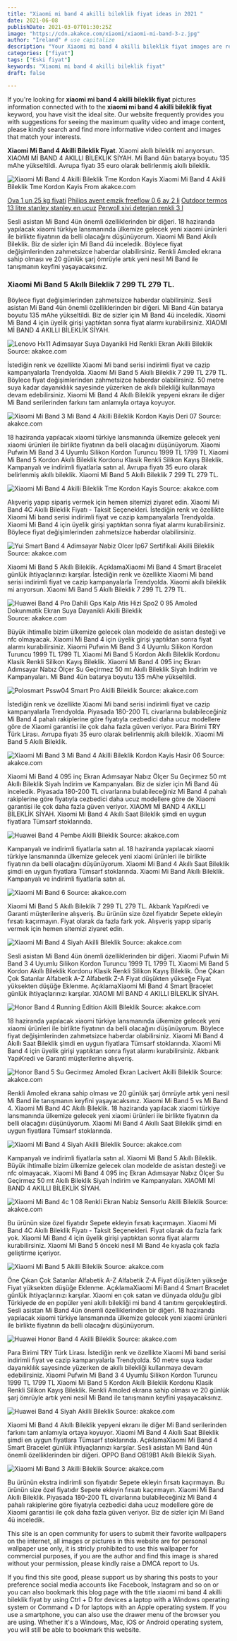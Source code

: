 ```yaml
---
title: "Xiaomi mi band 4 akilli bileklik fiyat ideas in 2021 "
date: 2021-06-08
publishDate: 2021-03-07T01:30:25Z
image: "https://cdn.akakce.com/xiaomi/xiaomi-mi-band-3-z.jpg"
author: "Ireland" # use capitalize
description: "Your Xiaomi mi band 4 akilli bileklik fiyat images are ready. Xiaomi mi band 4 akilli bileklik fiyat are a topic that is being searched for and liked by netizens now. You can Get the Xiaomi mi band 4 akilli bileklik fiyat files here. Download all free images."
categories: ["fiyat"]
tags: ["Eski fiyat"]
keywords: "Xiaomi mi band 4 akilli bileklik fiyat"
draft: false

---
```


If you're looking for **xiaomi mi band 4 akilli bileklik fiyat** pictures information connected with to the **xiaomi mi band 4 akilli bileklik fiyat** keyword, you have visit the ideal  site.  Our website frequently  provides you with  suggestions  for seeing  the maximum  quality video and image  content, please kindly search and find more informative video content and images  that match your interests.

**Xiaomi Mi Band 4 Akilli Bileklik Fiyat**. Xiaomi akıllı bileklik mi arıyorsun. XIAOMI Mİ BAND 4 AKILLI BİLEKLİK SİYAH. Mi Band 4ün batarya boyutu 135 mAhe yükseltildi. Avrupa fiyatı 35 euro olarak belirlenmiş akıllı bileklik.

![Xiaomi Mi Band 4 Akilli Bileklik Tme Kordon Kayis](https://iis-akakce.akamaized.net/p.z?%2F%2Fn11scdn%2Eakamaized%2Enet%2Fa1%2F1024%2Felektronik%2Fakilli%2Dsaat%2Daksesuarlari%2Fxiaomi%2Dmi%2Dband%2D4%2Dakilli%2Dbileklik%2Dtme%2Dkordon%2Dkayis%5F%5F0767289783454079%2Ejpg "Xiaomi Mi Band 4 Akilli Bileklik Tme Kordon Kayis")
Xiaomi Mi Band 4 Akilli Bileklik Tme Kordon Kayis From akakce.com

[Ova 1 un 25 kg fiyati](/ova-1-un-25-kg-fiyati/)
[Philips avent emzik freeflow 0 6 ay 2 li](/philips-avent-emzik-freeflow-0-6-ay-2-li/)
[Outdoor termos 13 litre stanley stanley en ucuz](/outdoor-termos-13-litre-stanley-stanley-en-ucuz/)
[Perwoll sivi deterjan renkli 3 l](/perwoll-sivi-deterjan-renkli-3-l/)

Sesli asistan Mi Band 4ün önemli özelliklerinden bir diğeri. 18 haziranda yapılacak xiaomi türkiye lansmanında ülkemize gelecek yeni xiaomi ürünleri ile birlikte fiyatının da belli olacağını düşünüyorum. Xiaomi Mi Band Akıllı Bileklik. Biz de sizler için Mi Band 4ü inceledik. Böylece fiyat değişimlerinden zahmetsizce haberdar olabilirsiniz. Renkli Amoled ekrana sahip olması ve 20 günlük şarj ömrüyle artık yeni nesil Mi Band ile tanışmanın keyfini yaşayacaksınız.

### Xiaomi Mi Band 5 Akıllı Bileklik 7 299 TL 279 TL.

Böylece fiyat değişimlerinden zahmetsizce haberdar olabilirsiniz. Sesli asistan Mi Band 4ün önemli özelliklerinden bir diğeri. Mi Band 4ün batarya boyutu 135 mAhe yükseltildi. Biz de sizler için Mi Band 4ü inceledik. Xiaomi Mi Band 4 için üyelik girişi yaptıktan sonra fiyat alarmı kurabilirsiniz. XIAOMI Mİ BAND 4 AKILLI BİLEKLİK SİYAH.


![Lenovo Hx11 Adimsayar Suya Dayanikli Hd Renkli Ekran Akilli Bileklik](https://cdn.akakce.com/lenovo/lenovo-hx11-adimsayar-suya-dayanikli-hd-renkli-ekran-z.jpg "Lenovo Hx11 Adimsayar Suya Dayanikli Hd Renkli Ekran Akilli Bileklik")
Source: akakce.com

İstediğin renk ve özellikte Xiaomi Mi band serisi indirimli fiyat ve cazip kampanyalarla Trendyolda. Xiaomi Mi Band 5 Akıllı Bileklik 7 299 TL 279 TL. Böylece fiyat değişimlerinden zahmetsizce haberdar olabilirsiniz. 50 metre suya kadar dayanıklılık sayesinde yüzerken de akıllı bilekliği kullanmaya devam edebilirsiniz. Xiaomi Mi Band 4 Akıllı Bileklik yepyeni ekranı ile diğer Mi Band serilerinden farkını tam anlamıyla ortaya koyuyor.

![Xiaomi Mi Band 3 Mi Band 4 Akilli Bileklik Kordon Kayis Deri 07](https://iis-akakce.akamaized.net/p.z?%2F%2Fmcdn01%2Egittigidiyor%2Enet%2F64168%2F641683120%5F0%2Ejpg "Xiaomi Mi Band 3 Mi Band 4 Akilli Bileklik Kordon Kayis Deri 07")
Source: akakce.com

18 haziranda yapılacak xiaomi türkiye lansmanında ülkemize gelecek yeni xiaomi ürünleri ile birlikte fiyatının da belli olacağını düşünüyorum. Xiaomi Pufwin Mi Band 3 4 Uyumlu Silikon Kordon Turuncu 1999 TL 1799 TL Xiaomi Mi Band 5 Kordon Akıllı Bileklik Kordonu Klasik Renkli Silikon Kayış Bileklik. Kampanyalı ve indirimli fiyatlarla satın al. Avrupa fiyatı 35 euro olarak belirlenmiş akıllı bileklik. Xiaomi Mi Band 5 Akıllı Bileklik 7 299 TL 279 TL.

![Xiaomi Mi Band 4 Akilli Bileklik Tme Kordon Kayis](https://iis-akakce.akamaized.net/p.z?%2F%2Fn11scdn%2Eakamaized%2Enet%2Fa1%2F1024%2Felektronik%2Fakilli%2Dsaat%2Daksesuarlari%2Fxiaomi%2Dmi%2Dband%2D4%2Dakilli%2Dbileklik%2Dtme%2Dkordon%2Dkayis%5F%5F0767289783454079%2Ejpg "Xiaomi Mi Band 4 Akilli Bileklik Tme Kordon Kayis")
Source: akakce.com

Alışveriş yapıp sipariş vermek için hemen sitemizi ziyaret edin. Xiaomi Mi Band 4C Akıllı Bileklik Fiyatı - Taksit Seçenekleri. İstediğin renk ve özellikte Xiaomi Mi band serisi indirimli fiyat ve cazip kampanyalarla Trendyolda. Xiaomi Mi Band 4 için üyelik girişi yaptıktan sonra fiyat alarmı kurabilirsiniz. Böylece fiyat değişimlerinden zahmetsizce haberdar olabilirsiniz.

![Yui Smart Band 4 Adimsayar Nabiz Olcer Ip67 Sertifikali Akilli Bileklik](https://cdn.akakce.com/yui/yui-smart-band-4-adimsayar-nabiz-olcer-ip67-sertifikali-z.jpg "Yui Smart Band 4 Adimsayar Nabiz Olcer Ip67 Sertifikali Akilli Bileklik")
Source: akakce.com

Xiaomi Mi Band 5 Akıllı Bileklik. AçıklamaXiaomi Mi Band 4 Smart Bracelet günlük ihtiyaçlarınızı karşılar. İstediğin renk ve özellikte Xiaomi Mi band serisi indirimli fiyat ve cazip kampanyalarla Trendyolda. Xiaomi akıllı bileklik mi arıyorsun. Xiaomi Mi Band 5 Akıllı Bileklik 7 299 TL 279 TL.

![Huawei Band 4 Pro Dahili Gps Kalp Atis Hizi Spo2 0 95 Amoled Dokunmatik Ekran Suya Dayanikli Akilli Bileklik](https://cdn.akakce.com/huawei/huawei-band-4-pro-dahili-gps-kalp-atis-hizi-spo2-0-95-amoled-dokunmatik-ekran-suya-dayanikli-z.jpg "Huawei Band 4 Pro Dahili Gps Kalp Atis Hizi Spo2 0 95 Amoled Dokunmatik Ekran Suya Dayanikli Akilli Bileklik")
Source: akakce.com

Büyük ihtimalle bizim ülkemize gelecek olan modelde de asistan desteği ve nfc olmayacak. Xiaomi Mi Band 4 için üyelik girişi yaptıktan sonra fiyat alarmı kurabilirsiniz. Xiaomi Pufwin Mi Band 3 4 Uyumlu Silikon Kordon Turuncu 1999 TL 1799 TL Xiaomi Mi Band 5 Kordon Akıllı Bileklik Kordonu Klasik Renkli Silikon Kayış Bileklik. Xiaomi Mi Band 4 095 inç Ekran Adımsayar Nabız Ölçer Su Geçirmez 50 mt Akıllı Bileklik Siyah İndirim ve Kampanyaları. Mi Band 4ün batarya boyutu 135 mAhe yükseltildi.

![Polosmart Pssw04 Smart Pro Akilli Bileklik](https://cdn.akakce.com/polosmart/polosmart-pssw04-smart-pro-x.jpg "Polosmart Pssw04 Smart Pro Akilli Bileklik")
Source: akakce.com

İstediğin renk ve özellikte Xiaomi Mi band serisi indirimli fiyat ve cazip kampanyalarla Trendyolda. Piyasada 180-200 TL civarlarına bulabileceğiniz Mi Band 4 pahalı rakiplerine göre fiyatıyla cezbedici daha ucuz modellere göre de Xiaomi garantisi ile çok daha fazla güven veriyor. Para Birimi TRY Türk Lirası. Avrupa fiyatı 35 euro olarak belirlenmiş akıllı bileklik. Xiaomi Mi Band 5 Akıllı Bileklik.

![Xiaomi Mi Band 3 Mi Band 4 Akilli Bileklik Kordon Kayis Hasir 06](https://iis-akakce.akamaized.net/p.z?%2F%2Fn11scdn%2Eakamaized%2Enet%2Fa1%2F1024%2Felektronik%2Fakilli%2Dsaat%2Daksesuarlari%2Fxiaomi%2Dmi%2Dband%2D3%2Dmi%2Dband%2D4%2Dakilli%2Dbileklik%2Dkordon%2Dkayis%2Dhasir%2D06%5F%5F1256962685168448%2Ejpg "Xiaomi Mi Band 3 Mi Band 4 Akilli Bileklik Kordon Kayis Hasir 06")
Source: akakce.com

Xiaomi Mi Band 4 095 inç Ekran Adımsayar Nabız Ölçer Su Geçirmez 50 mt Akıllı Bileklik Siyah İndirim ve Kampanyaları. Biz de sizler için Mi Band 4ü inceledik. Piyasada 180-200 TL civarlarına bulabileceğiniz Mi Band 4 pahalı rakiplerine göre fiyatıyla cezbedici daha ucuz modellere göre de Xiaomi garantisi ile çok daha fazla güven veriyor. XIAOMI Mİ BAND 4 AKILLI BİLEKLİK SİYAH. Xiaomi Mi Band 4 Akıllı Saat Bileklik şimdi en uygun fiyatlara Tümsarf stoklarında.

![Huawei Band 4 Pembe Akilli Bileklik](https://cdn.akakce.com/huawei/huawei-band-4-pembe-z.jpg "Huawei Band 4 Pembe Akilli Bileklik")
Source: akakce.com

Kampanyalı ve indirimli fiyatlarla satın al. 18 haziranda yapılacak xiaomi türkiye lansmanında ülkemize gelecek yeni xiaomi ürünleri ile birlikte fiyatının da belli olacağını düşünüyorum. Xiaomi Mi Band 4 Akıllı Saat Bileklik şimdi en uygun fiyatlara Tümsarf stoklarında. Xiaomi Mi Band Akıllı Bileklik. Kampanyalı ve indirimli fiyatlarla satın al.

![Xiaomi Mi Band 6](https://cdn.akakce.com/xiaomi/xiaomi-mi-band-6-z.jpg "Xiaomi Mi Band 6")
Source: akakce.com

Xiaomi Mi Band 5 Akıllı Bileklik 7 299 TL 279 TL. Akbank YapıKredi ve Garanti müşterilerine alışveriş. Bu ürünün size özel fiyatıdır Sepete ekleyin fırsatı kaçırmayın. Fiyat olarak da fazla fark yok. Alışveriş yapıp sipariş vermek için hemen sitemizi ziyaret edin.

![Xiaomi Mi Band 4 Siyah Akilli Bileklik](https://cdn.akakce.com/xiaomi/xiaomi-mi-band-4-siyah-z.jpg "Xiaomi Mi Band 4 Siyah Akilli Bileklik")
Source: akakce.com

Sesli asistan Mi Band 4ün önemli özelliklerinden bir diğeri. Xiaomi Pufwin Mi Band 3 4 Uyumlu Silikon Kordon Turuncu 1999 TL 1799 TL Xiaomi Mi Band 5 Kordon Akıllı Bileklik Kordonu Klasik Renkli Silikon Kayış Bileklik. Öne Çıkan Çok Satanlar Alfabetik A-Z Alfabetik Z-A Fiyat düşükten yükseğe Fiyat yüksekten düşüğe Eklenme. AçıklamaXiaomi Mi Band 4 Smart Bracelet günlük ihtiyaçlarınızı karşılar. XIAOMI Mİ BAND 4 AKILLI BİLEKLİK SİYAH.

![Honor Band 4 Running Edition Akilli Bileklik](https://cdn.akakce.com/honor/honor-band-4-running-edition-z.jpg "Honor Band 4 Running Edition Akilli Bileklik")
Source: akakce.com

18 haziranda yapılacak xiaomi türkiye lansmanında ülkemize gelecek yeni xiaomi ürünleri ile birlikte fiyatının da belli olacağını düşünüyorum. Böylece fiyat değişimlerinden zahmetsizce haberdar olabilirsiniz. Xiaomi Mi Band 4 Akıllı Saat Bileklik şimdi en uygun fiyatlara Tümsarf stoklarında. Xiaomi Mi Band 4 için üyelik girişi yaptıktan sonra fiyat alarmı kurabilirsiniz. Akbank YapıKredi ve Garanti müşterilerine alışveriş.

![Honor Band 5 Su Gecirmez Amoled Ekran Lacivert Akilli Bileklik](https://cdn.akakce.com/honor/honor-band-5-su-gecirmez-amoled-ekran-lacivert-z.jpg "Honor Band 5 Su Gecirmez Amoled Ekran Lacivert Akilli Bileklik")
Source: akakce.com

Renkli Amoled ekrana sahip olması ve 20 günlük şarj ömrüyle artık yeni nesil Mi Band ile tanışmanın keyfini yaşayacaksınız. Xiaomi Mi Band 5 vs Mi Band 4. Xiaomi Mi Band 4C Akıllı Bileklik. 18 haziranda yapılacak xiaomi türkiye lansmanında ülkemize gelecek yeni xiaomi ürünleri ile birlikte fiyatının da belli olacağını düşünüyorum. Xiaomi Mi Band 4 Akıllı Saat Bileklik şimdi en uygun fiyatlara Tümsarf stoklarında.

![Xiaomi Mi Band 4 Siyah Akilli Bileklik](https://cdn.akakce.com/xiaomi/xiaomi-mi-band-4-siyah-3-z.jpg "Xiaomi Mi Band 4 Siyah Akilli Bileklik")
Source: akakce.com

Kampanyalı ve indirimli fiyatlarla satın al. Xiaomi Mi Band 5 Akıllı Bileklik. Büyük ihtimalle bizim ülkemize gelecek olan modelde de asistan desteği ve nfc olmayacak. Xiaomi Mi Band 4 095 inç Ekran Adımsayar Nabız Ölçer Su Geçirmez 50 mt Akıllı Bileklik Siyah İndirim ve Kampanyaları. XIAOMI Mİ BAND 4 AKILLI BİLEKLİK SİYAH.

![Xiaomi Mi Band 4c 1 08 Renkli Ekran Nabiz Sensorlu Akilli Bileklik](https://cdn.akakce.com/xiaomi/xiaomi-mi-band-4c-1-08-renkli-ekran-nabiz-sensorlu-z.jpg "Xiaomi Mi Band 4c 1 08 Renkli Ekran Nabiz Sensorlu Akilli Bileklik")
Source: akakce.com

Bu ürünün size özel fiyatıdır Sepete ekleyin fırsatı kaçırmayın. Xiaomi Mi Band 4C Akıllı Bileklik Fiyatı - Taksit Seçenekleri. Fiyat olarak da fazla fark yok. Xiaomi Mi Band 4 için üyelik girişi yaptıktan sonra fiyat alarmı kurabilirsiniz. Xiaomi Mi Band 5 önceki nesil Mi Band 4e kıyasla çok fazla geliştirme içeriyor.

![Xiaomi Mi Band 5 Akilli Bileklik](https://cdn.akakce.com/xiaomi/xiaomi-mi-band-5-z.jpg "Xiaomi Mi Band 5 Akilli Bileklik")
Source: akakce.com

Öne Çıkan Çok Satanlar Alfabetik A-Z Alfabetik Z-A Fiyat düşükten yükseğe Fiyat yüksekten düşüğe Eklenme. AçıklamaXiaomi Mi Band 4 Smart Bracelet günlük ihtiyaçlarınızı karşılar. Xiaomi en çok satan ve dünyada olduğu gibi Türkiyede de en popüler yeni akıllı bilekliği mi band 4 tanıtımı gerçekleştirdi. Sesli asistan Mi Band 4ün önemli özelliklerinden bir diğeri. 18 haziranda yapılacak xiaomi türkiye lansmanında ülkemize gelecek yeni xiaomi ürünleri ile birlikte fiyatının da belli olacağını düşünüyorum.

![Huawei Honor Band 4 Akilli Bileklik](https://cdn.akakce.com/huawei/huawei-honor-band-4-z.jpg "Huawei Honor Band 4 Akilli Bileklik")
Source: akakce.com

Para Birimi TRY Türk Lirası. İstediğin renk ve özellikte Xiaomi Mi band serisi indirimli fiyat ve cazip kampanyalarla Trendyolda. 50 metre suya kadar dayanıklılık sayesinde yüzerken de akıllı bilekliği kullanmaya devam edebilirsiniz. Xiaomi Pufwin Mi Band 3 4 Uyumlu Silikon Kordon Turuncu 1999 TL 1799 TL Xiaomi Mi Band 5 Kordon Akıllı Bileklik Kordonu Klasik Renkli Silikon Kayış Bileklik. Renkli Amoled ekrana sahip olması ve 20 günlük şarj ömrüyle artık yeni nesil Mi Band ile tanışmanın keyfini yaşayacaksınız.

![Huawei Band 4 Siyah Akilli Bileklik](https://cdn.akakce.com/huawei/huawei-band-4-siyah-z.jpg "Huawei Band 4 Siyah Akilli Bileklik")
Source: akakce.com

Xiaomi Mi Band 4 Akıllı Bileklik yepyeni ekranı ile diğer Mi Band serilerinden farkını tam anlamıyla ortaya koyuyor. Xiaomi Mi Band 4 Akıllı Saat Bileklik şimdi en uygun fiyatlara Tümsarf stoklarında. AçıklamaXiaomi Mi Band 4 Smart Bracelet günlük ihtiyaçlarınızı karşılar. Sesli asistan Mi Band 4ün önemli özelliklerinden bir diğeri. OPPO Band OB19B1 Akıllı Bileklik Siyah.

![Xiaomi Mi Band 3 Akilli Bileklik](https://cdn.akakce.com/xiaomi/xiaomi-mi-band-3-z.jpg "Xiaomi Mi Band 3 Akilli Bileklik")
Source: akakce.com

Bu ürünün ekstra indirimli son fiyatıdır Sepete ekleyin fırsatı kaçırmayın. Bu ürünün size özel fiyatıdır Sepete ekleyin fırsatı kaçırmayın. Xiaomi Mi Band Akıllı Bileklik. Piyasada 180-200 TL civarlarına bulabileceğiniz Mi Band 4 pahalı rakiplerine göre fiyatıyla cezbedici daha ucuz modellere göre de Xiaomi garantisi ile çok daha fazla güven veriyor. Biz de sizler için Mi Band 4ü inceledik.

This site is an open community for users to submit their favorite wallpapers on the internet, all images or pictures in this website are for personal wallpaper use only, it is stricly prohibited to use this wallpaper for commercial purposes, if you are the author and find this image is shared without your permission, please kindly raise a DMCA report to Us.

If you find this site good, please support us by sharing this posts to your preference social media accounts like Facebook, Instagram and so on or you can also bookmark this blog page with the title xiaomi mi band 4 akilli bileklik fiyat by using Ctrl + D for devices a laptop with a Windows operating system or Command + D for laptops with an Apple operating system. If you use a smartphone, you can also use the drawer menu of the browser you are using. Whether it's a Windows, Mac, iOS or Android operating system, you will still be able to bookmark this website.
